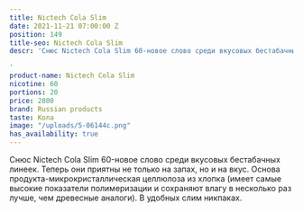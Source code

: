 ```yaml
---
title: Nictech Cola Slim
date: 2021-11-21 07:00:00 Z
position: 149
title-seo: Nictech Cola Slim
descr: 'Снюс Nictech Cola Slim 60-новое слово среди вкусовых бестабачных линеек.

'
product-name: Nictech Cola Slim
nicotine: 60
portions: 20
price: 2800
brand: Russian products
taste: Кола
image: "/uploads/5-06144c.png"
has_availability: true
---
```


Снюс Nictech Cola Slim 60-новое слово среди вкусовых бестабачных линеек.
Теперь они приятны не только на запах, но и на вкус.
Основа продукта-микрокристаллическая целлюлоза из хлопка (имеет самые высокие показатели полимеризации и сохраняют влагу в несколько раз лучше, чем древесные аналоги).
В удобных слим никпаках.